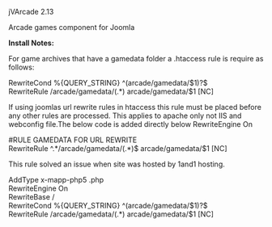 jVArcade 2.13

Arcade games component for Joomla

<p><b>Install Notes:</b></p>
<p>For game archives that have a gamedata folder a .htaccess rule is require as follows:</p>
<p>
RewriteCond %{QUERY_STRING} ^(arcade/gamedata/$1)?$<br>
RewriteRule /arcade/gamedata/(.*) arcade/gamedata/$1 [NC]
</p>
<p>If using joomlas url rewrite rules in htaccess this rule must be placed before any other rules are processed. This applies to apache only not IIS and webconfig file.The below code is added directly below RewriteEngine On</p>
<p>
#RULE GAMEDATA FOR URL REWRITE<br>
RewriteRule ^.*/arcade/gamedata/(.*)$ arcade/gamedata/$1 [NC]
</p>
<p>This rule solved an issue when site was hosted by 1and1 hosting.</p>
<p>
AddType x-mapp-php5 .php<br>
RewriteEngine On<br>
RewriteBase /<br>
RewriteCond %{QUERY_STRING} ^(arcade/gamedata/$1)?$<br>
RewriteRule /arcade/gamedata/(.*) arcade/gamedata/$1 [NC]<br>
</p>

